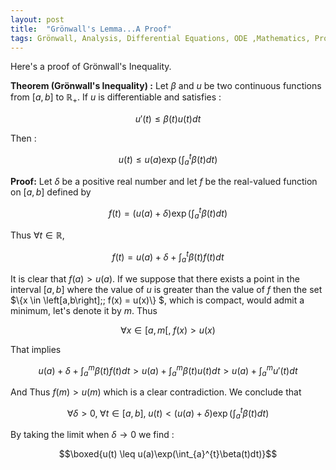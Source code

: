 ```yaml
---
layout: post
title:  "Grönwall's Lemma...A Proof"
tags: Grönwall, Analysis, Differential Equations, ODE ,Mathematics, Proof
---
```


Here's a proof of Grönwall's Inequality.

**Theorem (Grönwall's Inequality) :**
Let $\beta$ and $u$ be two continuous functions from $\left[a,b\right]$ to $\mathbb{R}_+$. If $u$ is differentiable and satisfies :

$$u'(t) \leq \beta(t)u(t)dt$$

Then : 

$$u(t) \leq u(a)\exp(\int_{a}^{t}\beta(t)dt)$$

**Proof:**
Let $\delta$ be a positive real number and let $f$ be the real-valued function on $\left[a,b\right]$ defined by 

$$f(t)=(u(a)+\delta)\exp\left(\int_a^t\beta(t)dt\right)$$

Thus $\forall t\in \mathbb{R}$,

$$f(t) = u(a)+\delta+\int_a^t\beta(t)f(t)dt$$

It is clear that $f(a)>u(a)$. If we suppose that there exists a point in the interval $\left[a,b\right]$ where the value of $u$ is greater than the value of $f$ then the set $\\{x \in \left[a,b\right];\; f(x) = u(x)\\} $, which is compact, would admit a minimum, let's denote it by $m$. Thus

$$\forall x\in \left[a,m\right[,\; f(x)>u(x)$$

That implies

$$u(a)+\delta + \int_a^m\beta(t)f(t)dt > u(a)+ \int_a^m\beta(t)u(t)dt> u(a)+ \int_a^mu'(t)dt$$

And Thus $f(m)>u(m)$ which is a clear contradiction. We conclude that

$$\forall \delta >0, \; \forall t\in \left[a,b\right],\; u(t) < (u(a)+\delta)\exp\left(\int_a^t\beta(t)dt\right)$$

By taking the limit when $\delta\longrightarrow 0$ we find :

$$\boxed{u(t) \leq u(a)\exp(\int_{a}^{t}\beta(t)dt)}$$
